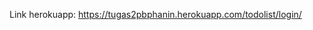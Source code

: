 Link herokuapp: https://tugas2pbphanin.herokuapp.com/todolist/login/

<!--
1. - Inline CSS adalah cara penulisan styling CSS yang dilakukan langsung dalam tag elemen yang bersangkutan. Hal ini membuat stylingnya spesifik pada satu elemen dan tidak dependen dengan styling lainnya.

- Internal CSS adalah cara penulisan CSS yang berada di file yang sama pada file HTML. Styling CSS tersebut unik untuk file HTML itu saja. Internal CSS ditulis menggunakan tag <style> .selector {styling properties} </style>.

- Eksternal CSS adalah cara penulisan CSS pada satu file yang terpisah dari HTML. Untuk menggunakan CSS tersebut pada file HTML gunakan tag <link rel="stylesheet" href="mystyle.css">. File yang dituliskan dalam href adalah nama file .css yang telah dibuat. Isi dari file CSS eksternal akan mengubah styling untuk semua file .html.

2. Beberapa tag HTML yang umum digunakan adalah :
<head> : Head berisi metadata yang biasanya menyatakan judul dokumen, character set, styles, scripts, dan informasi meta lainnya
<body> : Body berisi data yang ingin ditampilkan di website
<input> : untuk menerima input dari user
<h1>, <h2>, <h3>, dll : Heading tag dari 1-6 (ukuran 1 adalah paling besar)
<div> : container (division)
<p> : untuk text paragraf (paragraph)
<form> : untuk membuat form 

3. Terdapat 6 tipe selector CSS, yaitu:

- Tag : type selector untuk memilih elemen berdasarkan tag. (tag p, button, table, dll)
p {
    insert code here
}
- Class : memilih elemen berdasarkan nama class yang sudah diberikan (<p class="nama-class"></p>)
.nama-class {
    insert code here
}
- Atribut : memilih elemen berdasarkan attribut dari sebuah tag. Misalnya tag input memiliki beberapa tipe, salah satunya adalah text.
input[type=text] {
    insert code here
}
- ID : memilih elemen berdasarkan id (<p id="nama-id"></p>)
#nama-id {
    insert code here
}
- Pseudo : a. pseudo-class : menyatakan state element (click, hover, dll)
a:hover {
    insert code here
}
b. pseudo-element : untuk element semu di HTML , misal seperti elemen di dalam elemen

p span{
    insert code here
}
- Universal : selektor ini akan berlaku untuk semua atribut
* {
    insert code here
}

4. - Menggunakan CSS untuk mengkustomisasi masing-masing halaman, dengan referensi dari internet (link website dari tutor sebelumnya)
   - Membuat cards dan mengkustomisasinya sesuai design halaman (referensi dari internet)
   - Memastikan keempat halaman responsif
   - Melakukan push dan deploy ke github dan heroku

-->
